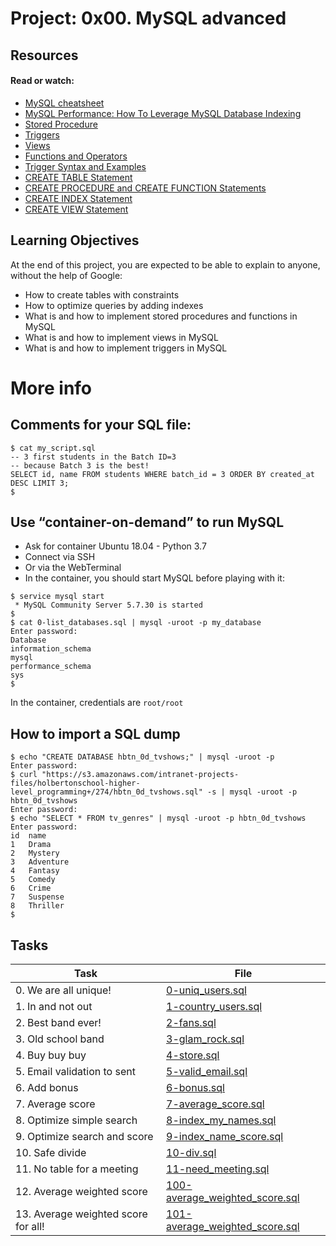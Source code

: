 # Project: 0x00. MySQL advanced

## Resources

#### Read or watch:

- [MySQL cheatsheet](https://devhints.io/mysql)
- [MySQL Performance: How To Leverage MySQL Database Indexing](https://www.liquidweb.com/kb/mysql-optimization-how-to-leverage-mysql-database-indexing/)
- [Stored Procedure](https://www.w3resource.com/mysql/mysql-procedure.php)
- [Triggers](https://www.w3resource.com/mysql/mysql-triggers.php)
- [Views](https://www.w3resource.com/mysql/mysql-views.php)
- [Functions and Operators](https://dev.mysql.com/doc/refman/5.7/en/functions.html)
- [Trigger Syntax and Examples](https://dev.mysql.com/doc/refman/5.7/en/trigger-syntax.html)
- [CREATE TABLE Statement](https://dev.mysql.com/doc/refman/5.7/en/create-table.html)
- [CREATE PROCEDURE and CREATE FUNCTION Statements](https://dev.mysql.com/doc/refman/5.7/en/create-procedure.html)
- [CREATE INDEX Statement](https://dev.mysql.com/doc/refman/5.7/en/create-index.html)
- [CREATE VIEW Statement](https://dev.mysql.com/doc/refman/5.7/en/create-view.html)

## Learning Objectives

At the end of this project, you are expected to be able to explain to anyone, without the help of Google:

- How to create tables with constraints
- How to optimize queries by adding indexes
- What is and how to implement stored procedures and functions in MySQL
- What is and how to implement views in MySQL
- What is and how to implement triggers in MySQL

# More info

## Comments for your SQL file:

```
$ cat my_script.sql
-- 3 first students in the Batch ID=3
-- because Batch 3 is the best!
SELECT id, name FROM students WHERE batch_id = 3 ORDER BY created_at DESC LIMIT 3;
$
```

## Use “container-on-demand” to run MySQL

- Ask for container Ubuntu 18.04 - Python 3.7
- Connect via SSH
- Or via the WebTerminal
- In the container, you should start MySQL before playing with it:

```
$ service mysql start
 * MySQL Community Server 5.7.30 is started
$
$ cat 0-list_databases.sql | mysql -uroot -p my_database
Enter password:
Database
information_schema
mysql
performance_schema
sys
$
```

In the container, credentials are `root/root`

## How to import a SQL dump

```
$ echo "CREATE DATABASE hbtn_0d_tvshows;" | mysql -uroot -p
Enter password:
$ curl "https://s3.amazonaws.com/intranet-projects-files/holbertonschool-higher-level_programming+/274/hbtn_0d_tvshows.sql" -s | mysql -uroot -p hbtn_0d_tvshows
Enter password:
$ echo "SELECT * FROM tv_genres" | mysql -uroot -p hbtn_0d_tvshows
Enter password:
id  name
1   Drama
2   Mystery
3   Adventure
4   Fantasy
5   Comedy
6   Crime
7   Suspense
8   Thriller
$
```

## Tasks

| Task                                | File                                                               |
| ----------------------------------- | ------------------------------------------------------------------ |
| 0. We are all unique!               | [0-uniq_users.sql](./0-uniq_users.sql)                             |
| 1. In and not out                   | [1-country_users.sql](./1-country_users.sql)                       |
| 2. Best band ever!                  | [2-fans.sql](./2-fans.sql)                                         |
| 3. Old school band                  | [3-glam_rock.sql](./3-glam_rock.sql)                               |
| 4. Buy buy buy                      | [4-store.sql](./4-store.sql)                                       |
| 5. Email validation to sent         | [5-valid_email.sql](./5-valid_email.sql)                           |
| 6. Add bonus                        | [6-bonus.sql](./6-bonus.sql)                                       |
| 7. Average score                    | [7-average_score.sql](./7-average_score.sql)                       |
| 8. Optimize simple search           | [8-index_my_names.sql](./8-index_my_names.sql)                     |
| 9. Optimize search and score        | [9-index_name_score.sql](./9-index_name_score.sql)                 |
| 10. Safe divide                     | [10-div.sql](./10-div.sql)                                         |
| 11. No table for a meeting          | [11-need_meeting.sql](./11-need_meeting.sql)                       |
| 12. Average weighted score          | [100-average_weighted_score.sql](./100-average_weighted_score.sql) |
| 13. Average weighted score for all! | [101-average_weighted_score.sql](./101-average_weighted_score.sql) |
